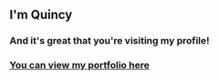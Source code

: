## I'm Quincy 
### And it's great that you're visiting my profile!
### [You can view my portfolio here](https://dagzy.github.io/)
